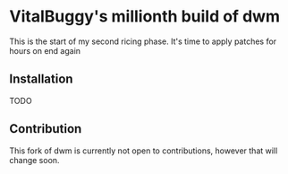 # VitalBuggy's millionth build of dwm
This is the start of my second ricing phase. It's time to apply patches for hours on end again

## Installation

TODO

## Contribution

This fork of dwm is currently not open to contributions, however that will change soon.
